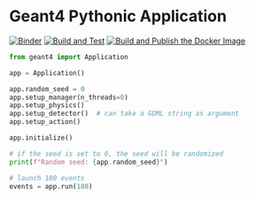 # Geant4 Pythonic Application

[![Binder](https://mybinder.org/badge_logo.svg)](https://mybinder.org/v2/gh/lobis/geant4-pythonic-application/HEAD)
[![Build and Test](https://github.com/lobis/geant4-pythonic-application/actions/workflows/test.yml/badge.svg)](https://github.com/lobis/geant4-pythonic-application/actions/workflows/test.yml)
[![Build and Publish the Docker Image](https://github.com/lobis/geant4-pythonic-application/actions/workflows/docker.yml/badge.svg)](https://github.com/lobis/geant4-pythonic-application/actions/workflows/docker.yml)

```python
from geant4 import Application

app = Application()

app.random_seed = 0
app.setup_manager(n_threads=0)
app.setup_physics()
app.setup_detector()  # can take a GDML string as argument
app.setup_action()

app.initialize()

# if the seed is set to 0, the seed will be randomized
print(f"Random seed: {app.random_seed}")

# launch 100 events
events = app.run(100)
```
